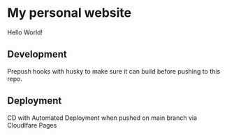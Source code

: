 # My personal website

Hello World!

## Development

Prepush hooks with husky to make sure it can build before pushing to this repo.

## Deployment

CD with Automated Deployment when pushed on main branch via Cloudlfare Pages
